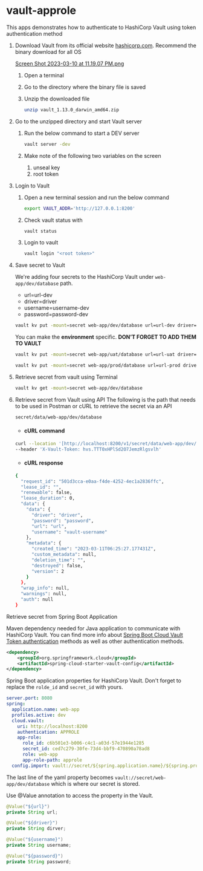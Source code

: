 # vault-approle

This apps demonstrates how to authenticate to HashiCorp Vault using token authentication method

1. Download Vault from its official website [hashicorp.com](https://developer.hashicorp.com/vault/downloads). Recommend the binary download for all OS

   [Screen Shot 2023-03-10 at 11.19.07 PM.png](https://s3-us-west-2.amazonaws.com/secure.notion-static.com/c3055488-73cf-48ba-8c3e-2265fbdebb4e/Screen_Shot_2023-03-10_at_11.19.07_PM.png)

   1. Open a terminal
   2. Go to the directory where the binary file is saved
   3. Unzip the downloaded file

      ```bash
      unzip vault_1.13.0_darwin_amd64.zip
      ```

2. Go to the unzipped directory and start Vault server

   1. Run the below command to start a DEV server

      ```bash
      vault server -dev
      ```

   2. Make note of the following two variables on the screen
      1. unseal key
      2. root token

3. Login to Vault

   1. Open a new terminal session and run the below command

      ```bash
      export VAULT_ADDR='http://127.0.0.1:8200'
      ```

   2. Check vault status with

      ```bash
      vault status
      ```

   3. Login to vault

      ```bash
      vault login "<root token>"
      ```

4. Save secret to Vault

   We're adding four secrets to the HashiCorp Vault under `web-app/dev/database` path.

   - url=url-dev
   - driver=driver
   - username=username-dev
   - password=password-dev

   ```bash
   vault kv put -mount=secret web-app/dev/database url=url-dev driver=driver username=username-dev password=password-dev
   ```

   You can make the **environment** specific. **DON’T FORGET TO ADD THEM TO VAULT**

   ```bash
   vault kv put -mount=secret web-app/uat/database url=url-uat driver=driver username=username-uat password=password-uat

   vault kv put -mount=secret web-app/prod/database url=url-prod driver=driver username=username-prod password=password-prod
   ```

5. Retrieve secret from vault using Terminal

   ```bash
   vault kv get -mount=secret web-app/dev/database
   ```

6. Retrieve secret from Vault using API
   The following is the path that needs to be used in Postman or cURL to retrieve the secret via an API

   ```bash
   secret/data/web-app/dev/database
   ```

   - #### cURL command

   ```bash
   curl --location '[http://localhost:8200/v1/secret/data/web-app/dev/database](http://localhost:8200/v1/secret/data/web-app/dev/database)' \
   --header 'X-Vault-Token: hvs.TTT0xHPlSd2O7JemzRlgsvlh'
   ```

   - #### cURL response

   ```bash
   {
     "request_id": "501d3cca-e0aa-f4de-4252-4ec1a2836ffc",
     "lease_id": "",
     "renewable": false,
     "lease_duration": 0,
     "data": {
       "data": {
         "driver": "driver",
         "password": "password",
         "url": "url",
         "username": "vault-username"
       },
       "metadata": {
         "created_time": "2023-03-11T06:25:27.177431Z",
         "custom_metadata": null,
         "deletion_time": "",
         "destroyed": false,
         "version": 2
       }
     },
     "wrap_info": null,
     "warnings": null,
     "auth": null
   }
   ```

Retrieve secret from Spring Boot Application

Maven dependency needed for Java application to communicate with HashiCorp Vault. You can find more info about [Spring Boot Cloud Vault Token authentication](https://docs.spring.io/spring-cloud-vault/docs/current/reference/html/#vault.config.authentication.token) methods as well as other authentication methods.

```xml
<dependency>
    <groupId>org.springframework.cloud</groupId>
    <artifactId>spring-cloud-starter-vault-config</artifactId>
</dependency>
```

Spring Boot application properties for HashiCorp Vault. Don't forget to replace the `rolde_id` and `secret_id` with yours.

```yaml
server.port: 8080
spring:
  application.name: web-app
  profiles.active: dev
  cloud.vault:
    uri: http://localhost:8200
    authentication: APPROLE
    app-role:
      role_id: c6b501e3-b006-c4c1-a03d-57e1944e1285
      secret_id: ced7c279-30fe-73d4-bbf9-470890a78ad8
      role: web-app
      app-role-path: approle
  config.import: vault://secret/${spring.application.name}/${spring.profiles.active}/database
```

The last line of the yaml property becomes
`vault://secret/web-app/dev/database` which is where our secret is stored.

Use @Value annotation to access the property in the Vault.

```java
@Value("${url}")
private String url;

@Value("${driver}")
private String dirver;

@Value("${username}")
private String username;

@Value("${password}")
private String password;
```
